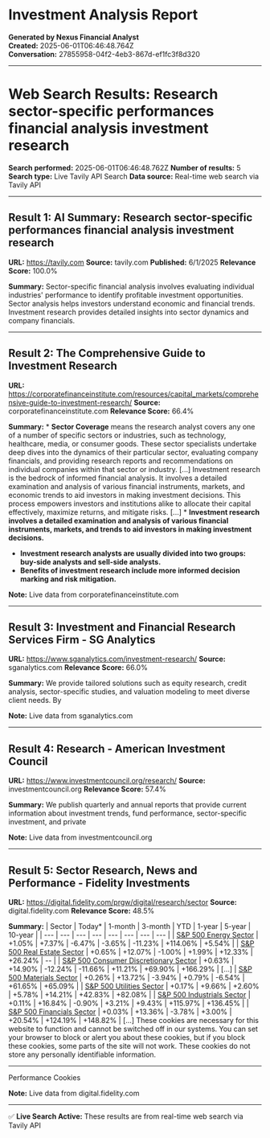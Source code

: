 # Investment Analysis Report

**Generated by Nexus Financial Analyst**  
**Created:** 2025-06-01T06:46:48.764Z  
**Conversation:** 27855958-04f2-4eb3-867d-ef1fc3f8d320

---

# Web Search Results: Research sector-specific performances financial analysis investment research

**Search performed:** 2025-06-01T06:46:48.762Z
**Number of results:** 5
**Search type:** Live Tavily API Search
**Data source:** Real-time web search via Tavily API

---

## Result 1: AI Summary: Research sector-specific performances financial analysis investment research

**URL:** https://tavily.com
**Source:** tavily.com
**Published:** 6/1/2025
**Relevance Score:** 100.0%

**Summary:** Sector-specific financial analysis involves evaluating individual industries' performance to identify profitable investment opportunities. Sector analysis helps investors understand economic and financial trends. Investment research provides detailed insights into sector dynamics and company financials.


---

## Result 2: The Comprehensive Guide to Investment Research

**URL:** https://corporatefinanceinstitute.com/resources/capital_markets/comprehensive-guide-to-investment-research/
**Source:** corporatefinanceinstitute.com
**Relevance Score:** 66.4%

**Summary:** *   **Sector Coverage** means the research analyst covers any one of a number of specific sectors or industries, such as technology, healthcare, media, or consumer goods. These sector specialists undertake deep dives into the dynamics of their particular sector, evaluating company financials, and providing research reports and recommendations on individual companies within that sector or industry. [...] Investment research is the bedrock of informed financial analysis. It involves a detailed examination and analysis of various financial instruments, markets, and economic trends to aid investors in making investment decisions. This process empowers investors and institutions alike to allocate their capital effectively, maximize returns, and mitigate risks. [...] *   **Investment research involves a detailed examination and analysis of various financial instruments, markets, and trends to aid investors in making investment decisions.**
*   **Investment research analysts are usually divided into two groups: buy-side analysts and sell-side analysts.**
*   **Benefits of investment research include more informed decision marking and risk mitigation.**

**Note:** Live data from corporatefinanceinstitute.com

---

## Result 3: Investment and Financial Research Services Firm - SG Analytics

**URL:** https://www.sganalytics.com/investment-research/
**Source:** sganalytics.com
**Relevance Score:** 66.0%

**Summary:** We provide tailored solutions such as equity research, credit analysis, sector-specific studies, and valuation modeling to meet diverse client needs. By

**Note:** Live data from sganalytics.com

---

## Result 4: Research - American Investment Council

**URL:** https://www.investmentcouncil.org/research/
**Source:** investmentcouncil.org
**Relevance Score:** 57.4%

**Summary:** We publish quarterly and annual reports that provide current information about investment trends, fund performance, sector-specific investment, and private

**Note:** Live data from investmentcouncil.org

---

## Result 5: Sector Research, News and Performance - Fidelity Investments

**URL:** https://digital.fidelity.com/prgw/digital/research/sector
**Source:** digital.fidelity.com
**Relevance Score:** 48.5%

**Summary:** | Sector | Today\* | 1-month | 3-month | YTD | 1-year | 5-year | 10-year |
| --- | --- | --- | --- | --- | --- | --- | --- |
| [S&P 500 Energy Sector](javascript:void(0)) | +1.05% | +7.37% | \-6.47% | \-3.65% | \-11.23% | +114.06% | +5.54% |
| [S&P 500 Real Estate Sector](javascript:void(0)) | +0.65% | +12.07% | \-1.00% | +1.99% | +12.33% | +26.24% | \-- |
| [S&P 500 Consumer Discretionary Sector](javascript:void(0)) | +0.63% | +14.90% | \-12.24% | \-11.66% | +11.21% | +69.90% | +166.29% | [...] | [S&P 500 Materials Sector](javascript:void(0)) | +0.26% | +13.72% | \-3.94% | +0.79% | \-6.54% | +61.65% | +65.09% |
| [S&P 500 Utilities Sector](javascript:void(0)) | +0.17% | +9.66% | +2.60% | +5.78% | +14.21% | +42.83% | +82.08% |
| [S&P 500 Industrials Sector](javascript:void(0)) | +0.11% | +16.84% | \-0.90% | +3.21% | +9.43% | +115.97% | +136.45% |
| [S&P 500 Financials Sector](javascript:void(0)) | +0.03% | +13.36% | \-3.78% | +3.00% | +20.54% | +124.19% | +148.82% | [...] These cookies are necessary for this website to function and cannot be switched off in our systems. You can set your browser to block or alert you about these cookies, but if you block these cookies, some parts of the site will not work. These cookies do not store any personally identifiable information.

* * *

Performance Cookies

**Note:** Live data from digital.fidelity.com

---


✅ **Live Search Active:** These results are from real-time web search via Tavily API
